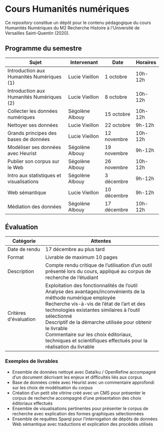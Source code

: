 # Cours Humanités numériques

Ce *repository* constitue un dépôt pour le contenu pédagogique du cours Humanités Numériques du M2 Recherche Histoire à l'Université de Versailles Saint-Quentin (2020).

## Programme du semestre

| Sujet                                     | Intervenant     | Date        | Horaires |
|-------------------------------------------|-----------------|-------------|----------|
| Introduction aux Humanités Numériques (1) | Lucie Vieillon  | 1 octobre   |  10h-12h |
| Introduction aux Humanités Numériques (2) | Lucie Vieillon  | 8 octobre   |  10h-12h |
| Collecter les données numériques          | Ségolène Albouy | 15 octobre  |  10h-12h |
| Nettoyer ses données                      | Lucie Vieillon  | 22 octobre  |  9h-12h  |
| Grands principes des bases de données     | Lucie Vieillon  | 12 novembre |  10h-12h |
| Modéliser ses données avec Heurist        | Ségolène Albouy | 19 novembre |  9h-12h  |
| Publier son corpus sur le Web             | Ségolène Albouy | 26 novembre |  10h-12h |
| Intro aux statistiques et visualisations  | Ségolène Albouy | 3 décembre  |  9h-12h  |
| Web sémantique                            | Lucie Vieillon  | 10 décembre |  9h-12h  |
| Médiation des données                     | Ségolène Albouy | 17 décembre |  10h-12h |

## Évaluation

| Catégorie             | Attentes                                                                                                                                                                                                                                                                                                                                                                                        |
|-----------------------|-------------------------------------------------------------------------------------------------------------------------------------------------------------------------------------------------------------------------------------------------------------------------------------------------------------------------------------------------------------------------------------------------|
| Date de rendu         | 17 décembre au plus tard                                                                                                                                                                                                                                                                                                                                                                        |
| Format                | Livrable de maximum 10 pages                                                                                                                                                                                                                                                                                                                                                                    |
| Description           | Compte rendu critique de l’utilisation d’un outil présenté lors du cours, appliqué au corpus de recherche de l’étudiant                                                                                                                                                                                                                                                                         |
| Critères d'évaluation | Exploitation des fonctionnalités de l’outil<br>Analyse des avantages/inconvénients de la méthode numérique employée<br>Recherche vis-à-vis de l’état de l’art et des technologies existantes similaires à l’outil sélectionné<br>Descriptif de la démarche utilisée pour obtenir le livrable<br>Commentaire sur les choix éditoriaux, techniques et scientifiques effectués pour la réalisation du livrable |


### Exemples de livrables

- Ensemble de données nettoyé avec Dataïku / OpenRefine accompagné d’un document décrivant les enjeux et difficultés liés aux corpus
- Base de données créée avec Heurist avec un commentaire approfondi sur les choix de modélisation du corpus
- Création d’un petit site vitrine créé avec un CMS pour présenter le corpus de recherche accompagné d’une présentation des choix éditoriaux effectués
- Ensemble de visualisations pertinentes pour présenter le corpus de recherche avec explication des formes graphiques sélectionnées
- Ensemble de requêtes Sparql pour l’interrogation de dépôts de données Web sémantique avec traductions et explication des procédés utilisés
